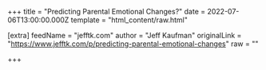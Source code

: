 
+++
title = "Predicting Parental Emotional Changes?"
date = 2022-07-06T13:00:00.000Z
template = "html_content/raw.html"

[extra]
feedName = "jefftk.com"
author = "Jeff Kaufman"
originalLink = "https://www.jefftk.com/p/predicting-parental-emotional-changes"
raw = ""

+++

